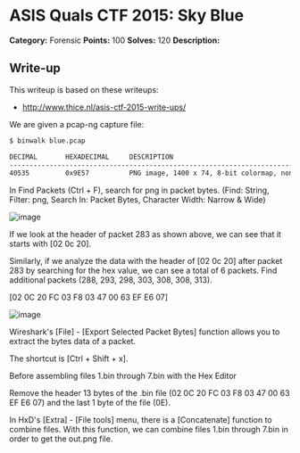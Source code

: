 # ASIS Quals CTF 2015: Sky Blue

**Category:** Forensic
**Points:** 100
**Solves:** 120
**Description:**


## Write-up

This writeup is based on these writeups:

* <http://www.thice.nl/asis-ctf-2015-write-ups/>


We are given a pcap-ng capture file:

```bash
$ binwalk blue.pcap 

DECIMAL       HEXADECIMAL     DESCRIPTION
--------------------------------------------------------------------------------
40535         0x9E57          PNG image, 1400 x 74, 8-bit colormap, non-interlaced

```

In Find Packets (Ctrl + F), search for png in packet bytes.
(Find: String, Filter: png, Search In: Packet Bytes, Character Width: Narrow & Wide)

![image](https://github.com/mkive/Network/assets/4083018/3b4bd1b5-f386-424a-883b-54363d9a3605)

If we look at the header of packet 283 as shown above, we can see that it starts with [02 0c 20].

Similarly, if we analyze the data with the header of [02 0c 20] after packet 283 by searching for the hex value, we can see a total of 6 packets. Find additional packets (288, 293, 298, 303, 308, 308, 313).

[02 0C 20 FC 03 F8 03 47 00 63 EF E6 07]

![image](https://github.com/mkive/Network/assets/4083018/6aaa7fb5-cede-43c4-b888-812563282cbb)


Wireshark's [File] - [Export Selected Packet Bytes] function allows you to extract the bytes data of a packet.

The shortcut is [Ctrl + Shift + x].




Before assembling files 1.bin through 7.bin with the Hex Editor

Remove the header 13 bytes of the .bin file (02 0C 20 FC 03 F8 03 47 00 63 EF E6 07) and the last 1 byte of the file (0E).

In HxD's [Extra] - [File tools] menu, there is a [Concatenate] function to combine files. 
With this function, we can combine files 1.bin through 7.bin in order to get the out.png file.
